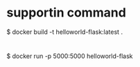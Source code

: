 # supportin command
$ docker build -t helloworld-flask:latest . 

#

$ docker run -p 5000:5000 helloworld-flask